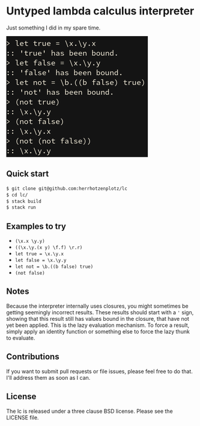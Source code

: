 # Untyped lambda calculus interpreter

Just something I did in my spare time.

![](docs/screenshot.png)

## Quick start

```bash
$ git clone git@github.com:herrhotzenplotz/lc
$ cd lc/
$ stack build
$ stack run
```

## Examples to try

+ `(\x.x \y.y)`
+ `((\x.\y.(x y) \f.f) \r.r)`
+ `let true = \x.\y.x`
+ `let false = \x.\y.y`
+ `let not = \b.((b false) true)`
+ `(not false)`

## Notes
Because the interpreter internally uses closures, you might sometimes
be getting seemingly incorrect results. These results should start
with a `'` sign, showing that this result still has values bound in
the closure, that have not yet been applied. This is the lazy
evaluation mechanism. To force a result, simply apply an identity
function or something else to force the lazy thunk to evaluate.

## Contributions

If you want to submit pull requests or file issues, please feel free
to do that. I'll address them as soon as I can.

## License

The lc is released under a three clause BSD license. Please see the
LICENSE file.
